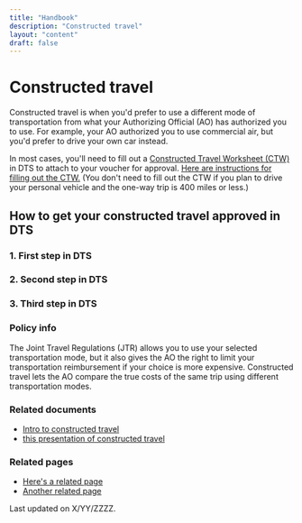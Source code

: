 ```yaml
---
title: "Handbook"
description: "Constructed travel"
layout: "content"
draft: false
---
```


# <this is a title> Constructed travel

<define the topic in lay terms> Constructed travel is when you'd prefer to use a different mode of transportation from what your Authorizing Official (AO) has authorized you to use. For example, your AO authorized you to use commercial air, but you'd prefer to drive your own car instead.
  
<critical timely info> In most cases, you'll need to fill out a [Constructed Travel Worksheet (CTW)](https://www.defensetravel.dod.mil/Docs/CT_Voucher_Instructions.pdf) in DTS to attach to your voucher for approval. [Here are instructions for filling out the CTW.](https://www.defensetravel.dod.mil/Docs/Constructed_Travel_Information_Paper.pdf) (You don't need to fill out the CTW if you plan to drive your personal vehicle and the one-way trip is 400 miles or less.) 

## <step-by-step instructions in DTS> How to get your constructed travel approved in DTS

### 1.  First step in DTS
### 2. Second step in DTS
### 3. Third step in DTS 

<maybe add a line here to seperate the core content from the editorialized metdata below>
  
### <policy info> Policy info
The Joint Travel Regulations (JTR) allows you to use your selected transportation mode, but it also gives the AO the right to limit your transportation reimbursement if your choice is more expensive. Constructed travel lets the AO compare the true costs of the same trip using different transportation modes.

### <related documents> Related documents
- [Intro to constructed travel](https://www.defensetravel.dod.mil/Docs/Constructed_Travel_Information_Paper.pdf)
- [this presentation of constructed travel](https://www.defensetravel.dod.mil/Docs/Training/InstMat/T200_Slides_Constructed_Travel.zip)

### <related webpages on DTMO site> Related pages
- [Here's a related page](URL)
- [Another related page](URL)


<last updated date> Last updated on X/YY/ZZZZ.
